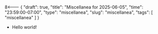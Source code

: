 8<--- { "draft": true, "title": "Miscellanea for 2025-06-05", "time": "23:59:00-07:00", "type": "miscellanea", "slug": "miscellanea", "tags": [ "miscellanea" ] }

- Hello world!
